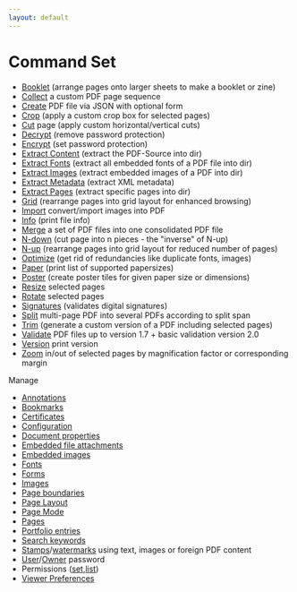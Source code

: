 ```yaml
---
layout: default
---
```


# Command Set

* [Booklet](../generate/booklet.md) (arrange pages onto larger sheets to make a booklet or zine)
* [Collect](../core/collect.md) a custom PDF page sequence
* [Create](../generate/create.md) PDF file via JSON with optional form
* [Crop](../core/crop.md) (apply a custom crop box for selected pages)
* [Cut](../generate/cut.md) page (apply custom horizontal/vertical cuts)
* [Decrypt](../encrypt/decryptPDF.md) (remove password protection)
* [Encrypt](../encrypt/encryptPDF.md) (set password protection)
* [Extract Content](../extract/extract_content.md) (extract the PDF-Source into dir)
* [Extract Fonts](../extract/extract_fonts.md) (extract all embedded fonts of a PDF file into dir)
* [Extract Images](../extract/extract_images.md) (extract embedded images of a PDF into dir)
* [Extract Metadata](../extract/extract_metadata.md) (extract XML metadata)
* [Extract Pages](../extract/extract_pages.md) (extract specific pages into dir)
* [Grid](../generate/grid.md) (rearrange pages into grid layout for enhanced browsing)
* [Import](../generate/import.md) convert/import images into PDF
* [Info](../info.md) (print file info)
* [Merge](../core/merge.md) a set of PDF files into one consolidated PDF file
* [N-down](../generate/ndown.md) (cut page into n pieces - the "inverse" of N-up)
* [N-up](../generate/nup.md) (rearrange pages into grid layout for reduced number of pages)
* [Optimize](../core/optimize.md) (get rid of redundancies like duplicate fonts, images)
* [Paper](../paper.md) (print list of supported papersizes)
* [Poster](../generate/poster.md) (create poster tiles for given paper size or dimensions)
* [Resize](../core/resize.md) selected pages
* [Rotate](../core/rotate.md) selected pages
* [Signatures](../core/sign.md) (validates digital signatures)
* [Split](../core/split.md) multi-page PDF into several PDFs according to split span
* [Trim](../core/trim.md) (generate a custom version of a PDF including selected pages)
* [Validate](../core/validate.md) PDF files up to version 1.7 + basic validation version 2.0
* [Version](../getting_started/config_dir.md) print version 
* [Zoom](../core/zoom.md) in/out of selected pages by magnification factor or corresponding margin

Manage

* [Annotations](../annot/annot.md)
* [Bookmarks](../bookmarks/bookmarks.md)
* [Certificates](../core/certs.md)
* [Configuration](../config/config.md)
* [Document properties](../properties/properties.md)
* [Embedded file attachments](../attach/attach.md)
* [Embedded images](../images/images.md)
* [Fonts](../fonts/fonts.md)
* [Forms](../form/form.md)
* [Images](../images/images.md)
* [Page boundaries](../boxes/boxes.md)
* [Page Layout](../pagelayout/pagelayout.md)
* [Page Mode](../pagemode/pagemode.md)
* [Pages](../pages/pages.md)
* [Portfolio entries](../portfolio/portfolio.md)
* [Search keywords](../keywords/keywords.md)
* [Stamps](../core/stamp.md)/[watermarks](../core/watermark.md) using text, images or foreign PDF content
* [User](../encrypt/change_upw.md)/[Owner](../encrypt/change_opw.md) password
* Permissions ([set](../encrypt/perm_set.md),[list](../encrypt/perm_list.md)) 
* [Viewer Preferences](../viewerpref/viewerpref.md)
